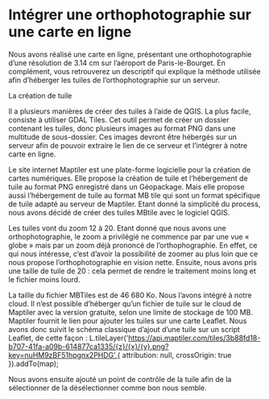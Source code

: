 # Intégrer une orthophotographie sur une carte en ligne 
Nous avons réalisé une carte en ligne, présentant une orthophotographie d’une résolution de 3.14 cm sur l’aéroport de Paris-le-Bourget. En complément, vous retrouverez un descriptif qui explique la méthode utilisée afin d’héberger les tuiles de l’orthophotographie sur un serveur. 

La création de tuile 

Il a plusieurs manières de créer des tuiles à l’aide de QGIS. La plus facile, consiste à utiliser GDAL Tiles. Cet outil permet de créer un dossier contenant les tuiles, donc plusieurs images au format PNG dans une multitude de sous-dossier. Ces images devront être hébergés sur un serveur afin de pouvoir extraire le lien de ce serveur et l’intégrer à notre carte en ligne.

Le site internet Maptiler est une plate-forme logicielle pour la création de cartes numériques. Elle propose la création de tuile et l’hébergement de tuile au format PNG enregistré dans un Géopackage. Mais elle propose aussi l’hébergement de tuile au format MB tile qui sont un format spécifique de tuile adapté au serveur de Maptiler. Etant donné la simplicité du process, nous avons décidé de créer des tuiles MBtile avec le logiciel QGIS. 

Les tuiles vont du zoom 12 à 20. Etant donné que nous avons une orthophotographie, le zoom a privilégié ne commence par par une vue « globe » mais par un zoom déjà prononcé de l’orthophographie. En effet, ce qui nous intéresse, c’est d’avoir la possibilité de zoomer au plus loin que ce nous propose l’orthophotographie en vision nette. Ensuite, nous avons pris une taille de tuile de 20 : cela permet de rendre le traitement moins long et le fichier moins lourd. 

La taille du fichier MBTiles est de 46 680 Ko. Nous l’avons intégré à notre cloud. Il n’est possible d’héberger qu’un fichier de tuile sur le cloud de Maptiler avec la version gratuite, selon une limite de stockage de 100 MB. Maptiler fournit le lien pour ajouter les tuiles sur une carte Leaflet. Nous avons donc suivit le schéma classique d’ajout d’une tuile sur un script Leaflet, de cette façon : L.tileLayer('https://api.maptiler.com/tiles/3b88fd18-b707-41fa-a09b-614877ca1335/{z}/{x}/{y}.png?key=nuHM9zBF51hpgnx2PHDG',{
        attribution: null,
        crossOrigin: true
      }).addTo(map);

Nous avons ensuite ajouté un point de contrôle de la tuile afin de la sélectionner de la désélectionner comme bon nous semble. 

